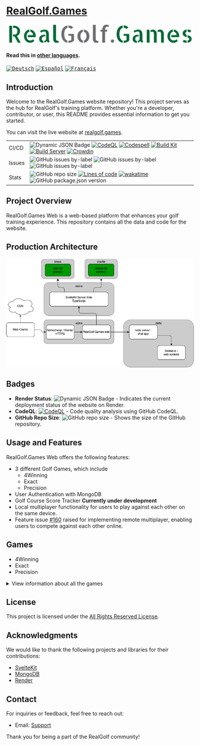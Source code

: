 # [RealGolf.Games](https://realgolf.games)

![RealGolf.Games Banner](https://raw.githubusercontent.com/realgolf/web/main/img/logo_banner.PNG)

#### **Read this in [other languages](./translation/translations.md).**

<kbd>[<img title="Deutsch" alt="Deutsch" src="https://cdn.statically.io/gh/hjnilsson/country-flags/master/svg/de.svg" width="22">](./translation/german/German.md)</kbd> <kbd>[<img title="Español" alt="Español" src="https://cdn.statically.io/gh/hjnilsson/country-flags/master/svg/es.svg" width="22">](./translation/spanish/Spanish.md)</kbd> <kbd>[<img title="Français" alt="Français" src="https://cdn.statically.io/gh/hjnilsson/country-flags/master/svg/fr.svg" width="22">](./translation/french/French.md)</kbd>

## Introduction

Welcome to the RealGolf.Games website repository! This project serves as the hub for RealGolf's training platform. Whether you're a developer, contributor, or user, this README provides essential information to get you started.

You can visit the live website at [realgolf.games](https://realgolf.games).

|        |                                                                                                                                                                                                                                                                                                                                                                                                                                                                                                                                                                                                                                                                                                                                                                                                                                                                                |
| ------ | ------------------------------------------------------------------------------------------------------------------------------------------------------------------------------------------------------------------------------------------------------------------------------------------------------------------------------------------------------------------------------------------------------------------------------------------------------------------------------------------------------------------------------------------------------------------------------------------------------------------------------------------------------------------------------------------------------------------------------------------------------------------------------------------------------------------------------------------------------------------------------ |
| CI/CD  | ![Dynamic JSON Badge](https://img.shields.io/badge/dynamic/json?url=https%3A%2F%2Frender-deploy-status-vwj3.onrender.com%2Fsrv-cn12obocmk4c73di1vg0&query=status&style=flat-square&logo=render&label=Render) [![CodeQL](https://github.com/realgolf/web/actions/workflows/github-code-scanning/codeql/badge.svg)](https://github.com/realgolf/web/actions/workflows/github-code-scanning/codeql) [![Codespell](https://github.com/realgolf/web/actions/workflows/codespell.yml/badge.svg?branch=main)](https://github.com/realgolf/web/actions/workflows/codespell.yml) [![Build Kit](https://github.com/realgolf/web/actions/workflows/kit.yml/badge.svg)](https://github.com/realgolf/web/actions/workflows/kit.yml) [![Build Server](https://github.com/realgolf/web/actions/workflows/server.yml/badge.svg)](https://github.com/realgolf/web/actions/workflows/server.yml) [![Crowdin](https://badges.crowdin.net/realgolf/localized.svg)](https://crowdin.com/project/realgolf) |
| Issues | ![GitHub issues by-label](https://img.shields.io/github/issues/realgolf/web/feature) ![GitHub issues by-label](https://img.shields.io/github/issues/realgolf/web/bug) ![GitHub issues by-label](https://img.shields.io/github/issues/realgolf/web/game)                                                                                                                                                                                                                                                                                                                                                                                                                                                                                                                                                                                                                        |
| Stats  | ![GitHub repo size](https://img.shields.io/github/repo-size/realgolf/web) [![Lines of code](https://tokei.rs/b1/github/realgolf/web)](https://github.com/XAMPPRocky/tokei) [![wakatime](https://wakatime.com/badge/github/realgolf/web.svg)](https://wakatime.com/badge/github/realgolf/web) ![GitHub package.json version](https://img.shields.io/github/package-json/v/realgolf/web)                                                                                                                                                                                                                                                                                                                                                                                                                                                                                         |

## Project Overview

RealGolf.Games Web is a web-based platform that enhances your golf training experience. This repository contains all the data and code for the website.

## Production Architecture

![RealGolf server site production architecture diagram](https://raw.githubusercontent.com/realgolf/web/main/img/architecture.png)

## Badges

- **Render Status**: ![Dynamic JSON Badge](https://img.shields.io/badge/dynamic/json?url=https%3A%2F%2Frender-deploy-status-vwj3.onrender.com%2Fsrv-cn12obocmk4c73di1vg0&query=status&style=flat-square&logo=render&label=Render) - Indicates the current deployment status of the website on Render.
- **CodeQL**: [![CodeQL](https://github.com/realgolf/web/actions/workflows/github-code-scanning/codeql/badge.svg)](https://github.com/realgolf/web/actions/workflows/github-code-scanning/codeql) - Code quality analysis using GitHub CodeQL.
- **GitHub Repo Size**: ![GitHub repo size](https://img.shields.io/github/repo-size/realgolf/web) - Shows the size of the GitHub repository.

## Usage and Features

RealGolf.Games Web offers the following features:

- 3 different Golf Games, which include
  - 4Winning
  - Exact
  - Precision
- User Authentication with MongoDB
- Golf Course Score Tracker **Currently under development**
- Local multiplayer functionality for users to play against each other on the same device.
- Feature issue [#160](https://github.com/realgolf/web/issues/160) raised for implementing remote multiplayer, enabling users to compete against each other online.

## Games

- 4Winning
- Exact
- Precision

<details>
  <summary>View information about all the games</summary>

### 4Winning

In 4Winning, the objective is to strategically connect four pieces in a row. Our version of the game features a larger board than the standard 4x4 layout, with 8 columns and 9 rows. The additional columns on each side introduce a challenge: players must hit a specific distance within the lateral deviation. This aspect becomes more pronounced in Silver Mode and above, adding complexity and requiring players to carefully consider their moves.

![4Winning Game](https://raw.githubusercontent.com/realgolf/web/main/img/4Winning.png)

### Exact

Exact is a game where the objective is to hit 100 or below while scoring the most points. Players earn points based on the following criteria: Achieving exactly 100 meters awards 5 points, hitting multiples of ten earns 3 points, numbers with repeating digits score 2 points. Additionally, hitting the same row doubles the points earned. However, any other number exceeding 100 or falling below 5 results in a deduction of 1 point. Every other number between 5 and 100 scores 1 point. The challenge lies in balancing accuracy with maximizing points to achieve the highest score.

![Exact Game](https://raw.githubusercontent.com/realgolf/web/main/img/Exact.png)

### Precision

Precision is a game where the objective is to get as close to the targets as possible. For every meter you miss the target, you will receive a deduction of one point. The winner of the game is the player with the highest points at the end. The game concludes until only one player has points remaining. You can observe the distance you need to shoot and the current team, along with the remaining points for each team.

![Precision Game](https://raw.githubusercontent.com/realgolf/web/main/img/Precision.png)

</details>

## License

This project is licensed under the [All Rights Reserved License](LICENSE.md).

## Acknowledgments

We would like to thank the following projects and libraries for their contributions:

- [SvelteKit](https://github.com/sveltejs/kit)
- [MongoDB](https://github.com/mongodb)
- [Render](https://github.com/renderinc)

## Contact

For inquiries or feedback, feel free to reach out:

- Email: [Support](mailto:support@realgolf.games)

Thank you for being a part of the RealGolf community!
